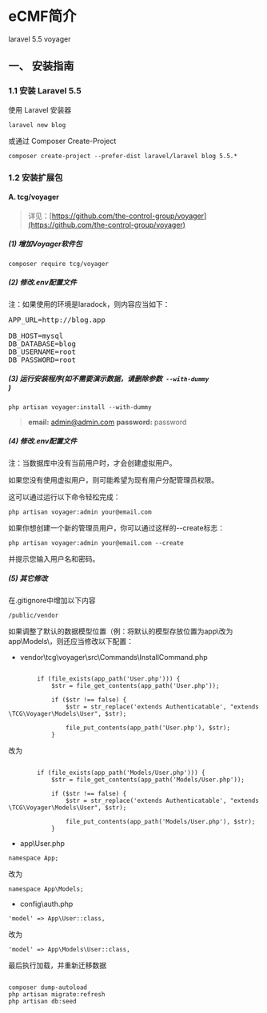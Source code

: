 # eCMF简介
laravel 5.5 voyager

## 一、 安装指南

### 1.1 安装 Laravel 5.5

使用 Laravel 安装器

<pre><code>laravel new blog</code></pre>

或通过 Composer Create-Project

<pre><code>composer create-project --prefer-dist laravel/laravel blog 5.5.*</code></pre>

### 1.2 安装扩展包

#### A. tcg/voyager

> 详见：[https://github.com/the-control-group/voyager](https://github.com/the-control-group/voyager) 

##### (1) 增加Voyager软件包

<pre><code>composer require tcg/voyager</code></pre>

##### (2) 修改.env配置文件

注：如果使用的环境是laradock，则内容应当如下： 

<pre>
APP_URL=http://blog.app

DB_HOST=mysql
DB_DATABASE=blog
DB_USERNAME=root
DB_PASSWORD=root
</pre>

##### (3) 运行安装程序(如不需要演示数据，请删除参数<code> --with-dummy </code>)

<pre><code>php artisan voyager:install --with-dummy</code></pre>

> **email:** admin@admin.com  **password:** password

##### (4) 修改.env配置文件

注：当数据库中没有当前用户时，才会创建虚拟用户。

如果您没有使用虚拟用户，则可能希望为现有用户分配管理员权限。

这可以通过运行以下命令轻松完成：

<pre><code>php artisan voyager:admin your@email.com</code></pre>

如果你想创建一个新的管理员用户，你可以通过这样的--create标志：

<pre><code>php artisan voyager:admin your@email.com --create</code></pre>

并提示您输入用户名和密码。

##### (5) 其它修改

在.gitignore中增加以下内容

<pre><code>/public/vendor</code></pre>

如果调整了默认的数据模型位置（例：将默认的模型存放位置为app\改为app\Models\，则还应当修改以下配置：


* vendor\tcg\voyager\src\Commands\InstallCommand.php

<pre><code>
        if (file_exists(app_path('User.php'))) {
            $str = file_get_contents(app_path('User.php'));

            if ($str !== false) {
                $str = str_replace('extends Authenticatable', "extends \TCG\Voyager\Models\User", $str);

                file_put_contents(app_path('User.php'), $str);
            }
</code></pre>

改为

<pre><code>
        if (file_exists(app_path('Models/User.php'))) {
            $str = file_get_contents(app_path('Models/User.php'));

            if ($str !== false) {
                $str = str_replace('extends Authenticatable', "extends \TCG\Voyager\Models\User", $str);

                file_put_contents(app_path('Models/User.php'), $str);
            }
</code></pre>
            
* app\User.php

<pre><code>namespace App;</code></pre>

改为

<pre><code>namespace App\Models;</code></pre>


* config\auth.php

<pre><code>'model' => App\User::class,</code></pre>

改为

<pre><code>'model' => App\Models\User::class,</code></pre>

最后执行加载，并重新迁移数据

<pre><code>
composer dump-autoload
php artisan migrate:refresh
php artisan db:seed
</code></pre>


